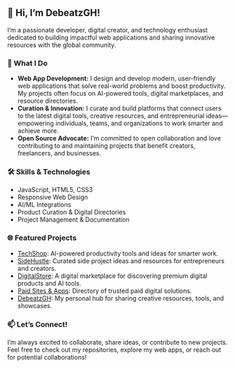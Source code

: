 ## 👋 Hi, I’m DebeatzGH!

I’m a passionate developer, digital creator, and technology enthusiast dedicated to building impactful web applications and sharing innovative resources with the global community.

### 🚀 What I Do
- **Web App Development:** I design and develop modern, user-friendly web applications that solve real-world problems and boost productivity. My projects often focus on AI-powered tools, digital marketplaces, and resource directories.
- **Curation & Innovation:** I curate and build platforms that connect users to the latest digital tools, creative resources, and entrepreneurial ideas—empowering individuals, teams, and organizations to work smarter and achieve more.
- **Open Source Advocate:** I’m committed to open collaboration and love contributing to and maintaining projects that benefit creators, freelancers, and businesses.

### 🛠️ Skills & Technologies
- JavaScript, HTML5, CSS3
- Responsive Web Design
- AI/ML Integrations
- Product Curation & Digital Directories
- Project Management & Documentation

### 🌐 Featured Projects
- [TechShop](https://www.socialcreator.com/techshop): AI-powered productivity tools and ideas for smarter work.
- [SideHustle](https://www.socialcreator.com/sidehustle): Curated side project ideas and resources for entrepreneurs and creators.
- [DigitalStore](https://www.socialcreator.com/digitalstore): A digital marketplace for discovering premium digital products and AI tools.
- [Paid Sites & Apps](https://www.socialcreator.com/paidsitesandapps): Directory of trusted paid digital solutions.
- [DebeatzGH](https://www.socialcreator.com/debeatzgh): My personal hub for sharing creative resources, tools, and showcases.

### 📫 Let’s Connect!
I’m always excited to collaborate, share ideas, or contribute to new projects.  
Feel free to check out my repositories, explore my web apps, or reach out for potential collaborations!

